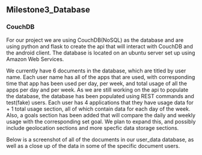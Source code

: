 ## Milestone3_Database ##

### CouchDB ###

For our project we are using CouchDB(NoSQL) as the database and are using python and flask to create the api that will interact with CouchDB and the android client. 
The database is located on an ubuntu server set up using Amazon Web Services. 

We currently have 6 documents in the database, which are titled by user name. Each user name has all of the apps that are used, with corresponding time that app has been used per day, per week, and total usage of all the apps per day and per week. As we are still working on the api to populate the database, the database has been populated using REST commands and test(fake) users. Each user has 4 applications that they have usage data for + 1 total usage section, all of which contain data for each day of the week. Also, a goals section has been added that will compare the daily and weekly usage with the corresponding set goal. We plan to expand this, and possibly include geolocation sections and more specfic data storage sections.

Below is a screenshot of all of the documents in our user_data database, as well as a close up of the data in some of the specific document users.


